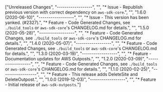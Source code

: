 ["Unreleased Changes", "------------------", "", "* Issue - Republish previous version with correct dependency on `aws-sdk-core`.", "", "1.6.0 (2020-06-10)", "------------------", "", "* Issue - This version has been yanked. (#2327).", "* Feature - Code Generated Changes, see `./build_tools` or `aws-sdk-core`'s CHANGELOG.md for details.", "", "1.5.0 (2020-05-28)", "------------------", "", "* Feature - Code Generated Changes, see `./build_tools` or `aws-sdk-core`'s CHANGELOG.md for details.", "", "1.4.0 (2020-05-07)", "------------------", "", "* Feature - Code Generated Changes, see `./build_tools` or `aws-sdk-core`'s CHANGELOG.md for details.", "", "1.3.0 (2020-03-19)", "------------------", "", "* Feature - Documentation updates for AWS Outposts.", "", "1.2.0 (2020-03-09)", "------------------", "", "* Feature - Code Generated Changes, see `./build_tools` or `aws-sdk-core`'s CHANGELOG.md for details.", "", "1.1.0 (2020-02-25)", "------------------", "", "* Feature - This release adds DeleteSite and DeleteOutpost.", "", "1.0.0 (2019-12-03)", "------------------", "", "* Feature - Initial release of `aws-sdk-outposts`."]